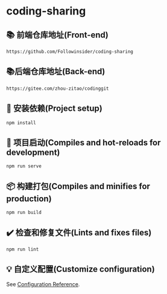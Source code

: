 # coding-sharing

## :books: 前端仓库地址(Front-end)

~~~
https://github.com/Followinsider/coding-sharing
~~~

## :books:后端仓库地址(Back-end)

~~~
https://gitee.com/zhou-zitao/codinggit
~~~

## :link: 安装依赖(Project setup)

```
npm install
```

## :beginner: 项目启动(Compiles and hot-reloads for development)

```
npm run serve
```

## :package: 构建打包(Compiles and minifies for production)

```
npm run build
```

## :heavy_check_mark: 检查和修复文件(Lints and fixes files)

```
npm run lint
```

## :bulb: 自定义配置(Customize configuration)

See [Configuration Reference](https://cli.vuejs.org/config/).
